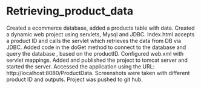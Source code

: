 # Retrieving_product_data
Created a ecommerce database, added a products table with data.
Created a dynamic web project using servlets, Mysql and JDBC.
Index.html accepts a product ID and calls the servlet which retrieves the data from DB via JDBC.
Added code in the doGet method to connect to the database and query the database , based on the productID.
Configured web.xml with servlet mappings.
Added and published the project to tomcat server and started the server.
Accessed the application using the URL: http://localhost:8080/ProductData.
Screenshots were taken with different product ID and outputs.
Project was pushed to git hub.


